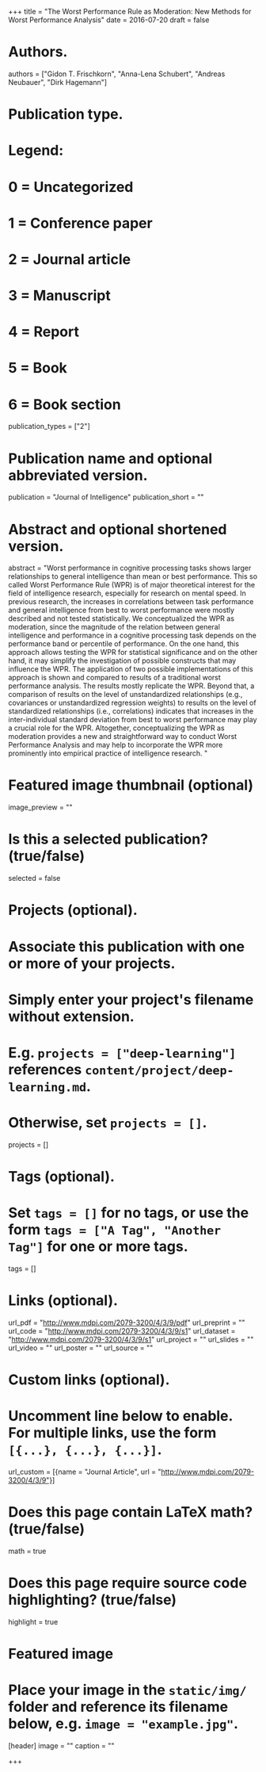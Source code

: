 +++
title = "The Worst Performance Rule as Moderation: New Methods for Worst Performance Analysis"
date = 2016-07-20
draft = false

# Authors.
authors = ["Gidon T. Frischkorn", "Anna-Lena Schubert", "Andreas Neubauer", "Dirk Hagemann"]

# Publication type.
# Legend:
# 0 = Uncategorized
# 1 = Conference paper
# 2 = Journal article
# 3 = Manuscript
# 4 = Report
# 5 = Book
# 6 = Book section
publication_types = ["2"]


# Publication name and optional abbreviated version.
publication = "Journal of Intelligence"
publication_short = ""

# Abstract and optional shortened version.
abstract = "Worst performance in cognitive processing tasks shows larger relationships to general intelligence than mean or best performance. This so called Worst Performance Rule (WPR) is of major theoretical interest for the field of intelligence research, especially for research on mental speed. In previous research, the increases in correlations between task performance and general intelligence from best to worst performance were mostly described and not tested statistically. We conceptualized the WPR as moderation, since the magnitude of the relation between general intelligence and performance in a cognitive processing task depends on the performance band or percentile of performance. On the one hand, this approach allows testing the WPR for statistical significance and on the other hand, it may simplify the investigation of possible constructs that may influence the WPR. The application of two possible implementations of this approach is shown and compared to results of a traditional worst performance analysis. The results mostly replicate the WPR. Beyond that, a comparison of results on the level of unstandardized relationships (e.g., covariances or unstandardized regression weights) to results on the level of standardized relationships (i.e., correlations) indicates that increases in the inter-individual standard deviation from best to worst performance may play a crucial role for the WPR. Altogether, conceptualizing the WPR as moderation provides a new and straightforward way to conduct Worst Performance Analysis and may help to incorporate the WPR more prominently into empirical practice of intelligence research. "

# Featured image thumbnail (optional)
image_preview = ""

# Is this a selected publication? (true/false)
selected = false

# Projects (optional).
#   Associate this publication with one or more of your projects.
#   Simply enter your project's filename without extension.
#   E.g. `projects = ["deep-learning"]` references `content/project/deep-learning.md`.
#   Otherwise, set `projects = []`.
projects = []

# Tags (optional).
#   Set `tags = []` for no tags, or use the form `tags = ["A Tag", "Another Tag"]` for one or more tags.
tags = []

# Links (optional).
url_pdf = "http://www.mdpi.com/2079-3200/4/3/9/pdf"
url_preprint = ""
url_code = "http://www.mdpi.com/2079-3200/4/3/9/s1"
url_dataset = "http://www.mdpi.com/2079-3200/4/3/9/s1"
url_project = ""
url_slides = ""
url_video = ""
url_poster = ""
url_source = ""

# Custom links (optional).
#   Uncomment line below to enable. For multiple links, use the form `[{...}, {...}, {...}]`.
url_custom = [{name = "Journal Article", url = "http://www.mdpi.com/2079-3200/4/3/9"}]

# Does this page contain LaTeX math? (true/false)
math = true

# Does this page require source code highlighting? (true/false)
highlight = true

# Featured image
# Place your image in the `static/img/` folder and reference its filename below, e.g. `image = "example.jpg"`.
[header]
image = ""
caption = ""

+++

